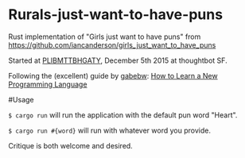 # Rurals-just-want-to-have-puns
Rust implementation of "Girls just want to have puns" from https://github.com/iancanderson/girls_just_want_to_have_puns

Started at [PLIBMTTBHGATY](http://plibmttbhgaty.com), December 5th 2015 at thoughtbot SF.

Following the (excellent) guide by [gabebw](https://github.com/gabebw): [How to Learn a New Programming Language]( http://gabebw.com/blog/2015/10/24/how-to-learn-a-new-programming-language)

#Usage

`$ cargo run` will run the application with the default pun word "Heart".

`$ cargo run #{word}` will run with whatever word you provide.

Critique is both welcome and desired.
